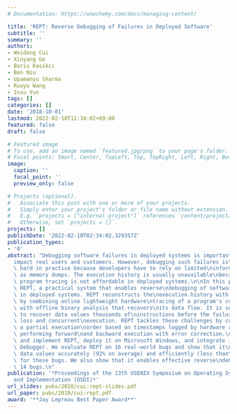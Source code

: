 ```yaml
---
# Documentation: https://wowchemy.com/docs/managing-content/

title: 'REPT: Reverse Debugging of Failures in Deployed Software'
subtitle: ''
summary: ''
authors:
- Weidong Cui
- Xinyang Ge
- Baris Kasikci
- Ben Niu
- Upamanyu Sharma
- Ruoyu Wang
- Insu Yun
tags: []
categories: []
date: '2018-10-01'
lastmod: 2022-02-10T11:34:02+09:00
featured: false
draft: false

# Featured image
# To use, add an image named `featured.jpg/png` to your page's folder.
# Focal points: Smart, Center, TopLeft, Top, TopRight, Left, Right, BottomLeft, Bottom, BottomRight.
image:
  caption: ''
  focal_point: ''
  preview_only: false

# Projects (optional).
#   Associate this post with one or more of your projects.
#   Simply enter your project's folder or file name without extension.
#   E.g. `projects = ["internal-project"]` references `content/project/deep-learning/index.md`.
#   Otherwise, set `projects = []`.
projects: []
publishDate: '2022-02-10T02:34:02.329357Z'
publication_types:
- '0'
abstract: "Debugging software failures in deployed systems is important because they\n\
  impact real users and customers. However, debugging such failures is\nnotoriously\
  \ hard in practice because developers have to rely on limited\ninformation such\
  \ as memory dumps. The execution history is usually unavailable\nbecause high-fidelity\
  \ program tracing is not affordable in deployed systems.\n\nIn this paper, we present\
  \ REPT, a practical system that enables reverse\ndebugging of software failures\
  \ in deployed systems. REPT reconstructs the\nexecution history with high fidelity\
  \ by combining online lightweight hardware\ntracing of a program's control flow\
  \ with offline binary analysis that recovers\nits data flow. It is seemingly impossible\
  \ to recover data values thousands of\ninstructions before the failure due to information\
  \ loss and concurrent\nexecution. REPT tackles these challenges by constructing\
  \ a partial execution\norder based on timestamps logged by hardware and iteratively\
  \ performing forward\nand backward execution with error correction.\n\nWe design\
  \ and implement REPT, deploy it on Microsoft Windows, and integrate it\ninto Windows\
  \ Debugger. We evaluate REPT on 16 real-world bugs and show that it\ncan recover\
  \ data values accurately (92% on average) and efficiently (less than\n20 seconds)\
  \ for these bugs. We also show that it enables effective reverse\ndebugging for\
  \ 14 bugs.\n"
publication: '*Proceedings of the 13th USENIX Symposium on Operating Systems Design
  and Implementation (OSDI)*'
url_slides: pubs/2018/cui:rept-slides.pdf
url_paper: pubs/2018/cui:rept.pdf
award: '**Jay Lepreau Best Paper Award**'
---
```

